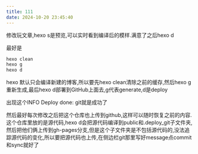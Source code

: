 ```yaml
--- 
title: 111
date: 2024-10-20 23:45:40
---
```


修改玩文章,hexo s是预览,可以实时看到编译后的模样.满意了之后hexo d

最好是

```bash
hexo clean
hexo g
hexo d
```

hexo 默认只会编译新建的博客,所以要先hexo clean清除之前的缓存,然后hexo g重新生成,最后hexo d部署到GitHub上面去,g代表generate,d是deploy


出现这个INFO  Deploy done: git就是成功了

然后最好每次修改之后把这个仓库也上传到github,这样可以随时恢复之前的内容.
这个仓库里放的是源代码,hexo d会把源代码编译到public和.deploy_git子文件夹,然后把他们俩上传到gh-pages分支,但是这个子文件夹是不包括源代码的,没法追踪源代码的变化,所以要把源代码也上传,在侧边栏git那里写好message点commit和sync就好了
